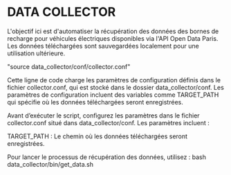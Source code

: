 # DATA COLLECTOR 

L'objectif ici est d'automatiser la récupération des données des bornes de recharge pour véhicules électriques disponibles via l'API Open Data Paris. Les données téléchargées sont sauvegardées localement pour une utilisation ultérieure.



"source data_collector/conf/collector.conf"

Cette ligne de code charge les paramètres de configuration définis dans le fichier collector.conf, qui est stocké dans le dossier data_collector/conf.
Les paramètres de configuration incluent des variables comme TARGET_PATH qui spécifie où les données téléchargées seront enregistrées.


Avant d’exécuter le script, configurez les paramètres dans le fichier collector.conf situé dans data_collector/conf. Les paramètres incluent :

TARGET_PATH : Le chemin où les données téléchargées seront enregistrées.


Pour lancer le processus de récupération des données, utilisez :
bash data_collector/bin/get_data.sh



